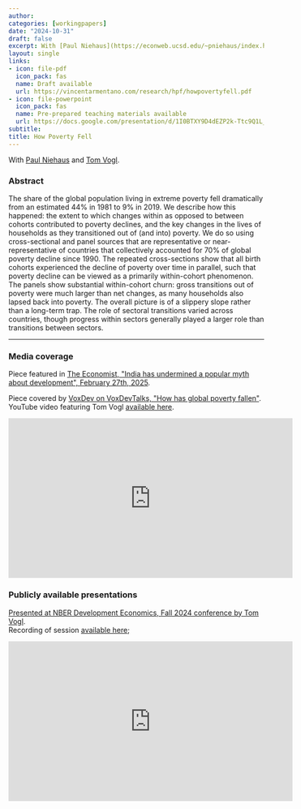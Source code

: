```yaml
---
author:
categories: [workingpapers]
date: "2024-10-31"
draft: false
excerpt: With [Paul Niehaus](https://econweb.ucsd.edu/~pniehaus/index.html) and [Tom Vogl](https://tomvogl.github.io/). [Draft available](https://vincentarmentano.com/research/hpf/howpovertyfell.pdf).
layout: single
links:
- icon: file-pdf
  icon_pack: fas
  name: Draft available
  url: https://vincentarmentano.com/research/hpf/howpovertyfell.pdf
- icon: file-powerpoint
  icon_pack: fas
  name: Pre-prepared teaching materials available
  url: https://docs.google.com/presentation/d/1I0BTXY9D4dEZP2k-Ttc9Q1L_pnWhtIbtQJYykUaNqQ8/edit#slide=id.g325e4d01037_0_0
subtitle: 
title: How Poverty Fell
---
```


With [Paul Niehaus](https://econweb.ucsd.edu/~pniehaus/index.html) and [Tom Vogl](https://tomvogl.github.io/).

### Abstract

The share of the global population living in extreme poverty fell dramatically from an estimated 44% in 1981 to 9% in 2019. We describe how this happened: the extent to which changes within as opposed to between cohorts contributed to poverty declines, and the key changes in the lives of households as they transitioned out of (and into) poverty. We do so using cross-sectional and panel sources that are representative or near-representative of countries that collectively accounted for 70% of global poverty decline since 1990. The repeated cross-sections show that all birth cohorts experienced the decline of poverty over time in parallel, such that poverty decline can be viewed as a primarily within-cohort phenomenon. The panels show substantial within-cohort churn: gross transitions out of poverty were much larger than net changes, as many households also lapsed back into poverty. The overall picture is of a slippery slope rather than a long-term trap. The role of sectoral transitions varied across countries, though progress within sectors generally played a larger role than transitions between sectors.
 
---

### Media coverage

Piece featured in [The Economist, "India has undermined a popular myth about development", February 27th, 2025](https://www.economist.com/finance-and-economics/2025/02/27/india-has-undermined-a-popular-myth-about-development).

Piece covered by [VoxDev on VoxDevTalks, "How has global poverty fallen"](https://voxdev.org/topic/methods-measurement/how-has-global-poverty-fallen). \
YouTube video featuring Tom Vogl [available here](https://www.youtube.com/watch?v=tcSM1dcVKsU).
<iframe width="560" height="315" src="https://www.youtube.com/embed/tcSM1dcVKsU?si=oL7EHWydG-Q8yTTs" title="YouTube video player" frameborder="0" allow="accelerometer; autoplay; clipboard-write; encrypted-media; gyroscope; picture-in-picture; web-share" referrerpolicy="strict-origin-when-cross-origin" allowfullscreen></iframe>


### Publicly available presentations

[Presented at NBER Development Economics, Fall 2024 conference by Tom Vogl](https://www.nber.org/conferences/development-economics-fall-2024). \
Recording of session [available here](https://www.youtube.com/live/sCVyrJJd_Pc?si=w7Z8jlmrqxkcTjto&t=19078);
<iframe width="560" height="315" src="https://www.youtube.com/embed/sCVyrJJd_Pc?si=Z-lWztQU_7jwo3p6&amp;start=19078" title="YouTube video player" frameborder="0" allow="accelerometer; autoplay; clipboard-write; encrypted-media; gyroscope; picture-in-picture; web-share" referrerpolicy="strict-origin-when-cross-origin" allowfullscreen></iframe>


